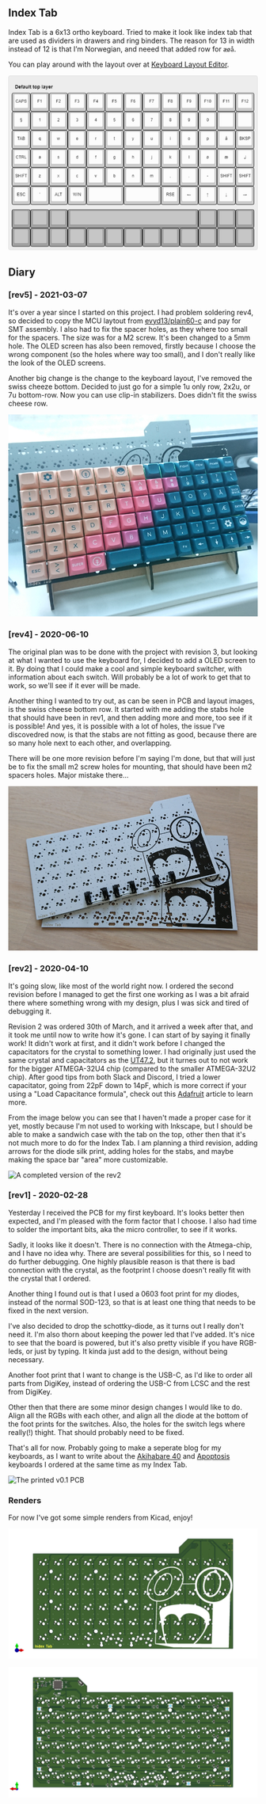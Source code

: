 Index Tab
---------

 Index Tab is a 6x13 ortho keyboard. Tried to make it look like index tab that are used as dividers in drawers and
 ring binders. The reason for 13 in width instead of 12 is that I’m Norwegian, and neeed that added row for `æøå`.

 You can play around with the layout over at [Keyboard Layout Editor](http://www.keyboard-layout-editor.com/#/gists/2577189f7cf19d980fff8177d14dc3ec).

![the current keymap](https://raw.githubusercontent.com/Kyrremann/index-tab/master/images/index-tab.png)


## Diary

### [rev5] - 2021-03-07

It's over a year since I started on this project. I had problem soldering rev4, so decided to copy the MCU laytout from
[evyd13/plain60-c](https://github.com/evyd13/plain60-c) and pay for SMT assembly. I also had to fix the spacer holes,
as they where too small for the spacers. The size was for a M2 screw. It's been changed to a 5mm hole. The OLED screen
has also been removed, firstly because I choose the wrong component (so the holes where way too small), and I don't
really like the look of the OLED screens.

Another big change is the change to the keyboard layout, I've removed the swiss cheeze bottom. Decided to just go for a
simple 1u only row, 2x2u, or 7u bottom-row. Now you can use clip-in stabilizers. Does didn't fit the swiss cheese row.

![Rev5 with switches and keycaps - DSA Vilebloom](https://raw.githubusercontent.com/Kyrremann/index-tab/master/images/rev5-dsa-vilebloom.JPG)

### [rev4] - 2020-06-10

The original plan was to be done with the project with revision 3, but looking at what I wanted to use the keyboard for,
I decided to add a OLED screen to it. By doing that I could make a cool and simple keyboard switcher, with information
about each switch. Will probably be a lot of work to get that to work, so we'll see if it ever will be made.

Another thing I wanted to try out, as can be seen in PCB and layout images, is the swiss cheese bottom row. It started
with me adding the stabs hole that should have been in rev1, and then adding more and more, too see if it is possible!
And yes, it is possible with a lot of holes, the issue I've discovedred now, is that the stabs are not fitting as good,
because there are so many hole next to each other, and overlapping.

There will be one more revision before I'm saying I'm done, but that will just be to fix the small m2 screw holes for
mounting, that should have been m2 spacers holes. Major mistake there...

![A rev4 pcb with some stabilizers](https://raw.githubusercontent.com/Kyrremann/index-tab/master/images/rev4.png)


### [rev2] - 2020-04-10

It's going slow, like most of the world right now. I ordered the second revision before I managed to get the first one
working as I was a bit afraid there where something wrong with my design, plus I was sick and tired of debugging it.

Revision 2 was ordered 30th of March, and it arrived a week after that, and it took me until now to write how it's
gone. I can start of by saying it finally work! It didn't work at first, and it didn't work before I changed the
capacitators for the crystal to something lower. I had originally just used the same crystal and capacitators as the
[UT47.2](https://github.com/ai03-2725/UT47.2/), but it turnes out to not work for the bigger ATMEGA-32U4 chip (compared
to the smaller ATMEGA-32U2 chip). After good tips from both Slack and Discord, I tried a lower capacitator, going from
22pF down to 14pF, which is more correct if your using a "Load Capacitance formula", check out this
[Adafruit](https://blog.adafruit.com/2012/01/24/choosing-the-right-crystal-and-caps-for-your-design/) article to learn
more.

From the image below you can see that I haven't made a proper case for it yet, mostly because I'm not used to working
with Inkscape, but I should be able to make a sandwich case with the tab on the top, other then that it's not much more
to do for the Index Tab. I am planning a third revision, adding arrows for the diode silk print, adding holes for the
stabs, and maybe making the space bar "area" more customizable.

![A completed version of the rev2](https://raw.githubusercontent.com/Kyrremann/index-tab/master/images/rev2.png)


### [rev1] - 2020-02-28

Yesterday I received the PCB for my first keyboard. It's looks better then expected, and I'm pleased with the form
factor that I choose. I also had time to solder the important bits, aka the micro controller, to see if it works.

Sadly, it looks like it doesn't. There is no connection with the Atmega-chip, and I have no idea why. There are 
several possibilities for this, so I need to do further debugging. One highly plausible reason is that there is 
bad connection with the crystal, as the footprint I choose doesn't really fit with the crystal that I ordered.

Another thing I found out is that I used a 0603 foot print for my diodes, instead of the normal SOD-123, so
that is at least one thing that needs to be fixed in the next version.

I've also decided to drop  the schottky-diode, as it turns out I really don't need it. I'm also thorn about
keeping the power led that I've added. It's nice to see that the board is powered, but it's also pretty visible
if you have RGB-leds, or just by typing. It kinda just add to the design, without being necessary.

Another foot print that I want to change is the USB-C, as I'd like to order all parts from DigiKey, instead of
ordering the USB-C from LCSC and the rest from DigiKey.

Other then that there are some minor design changes I would like to do. Align all the RGBs with each other, and align
all the diode at the bottom of the foot prints for the switches. Also, the holes for the switch legs where really(!) 
thight. That should probably need to be fixed.

That's all for now. Probably going to make a seperate blog for my keyboards, as I want to write about the
[Akihabare 40](https://www.thingiverse.com/thing:3105838) and [Apoptosis](https://github.com/pseudoku/Apoptosis)
keyboards I ordered at the same time as my Index Tab.

![The printed v0.1 PCB](https://raw.githubusercontent.com/Kyrremann/index-tab/master/images/v0.1.jpg)

### Renders

For now I've got some simple renders from Kicad, enjoy!

![the front side](https://raw.githubusercontent.com/Kyrremann/index-tab/master/images/index-tab-front.png)

![the back side](https://raw.githubusercontent.com/Kyrremann/index-tab/master/images/index-tab-back.png)
